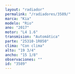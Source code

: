 ```yaml
---
layout: "radiador"
permalink: "/radiadores/3589/"
marca: "Kia"
modelo: "Rio"
ano: "2017"
motor: "L4 1.6"
transmision: "Automática"
parte: "25310-1R050"
clima: "Con clima"
alto: "19 3/4"
ancho: "15 1/8"
observaciones: ""
id: "3589"
---
```


